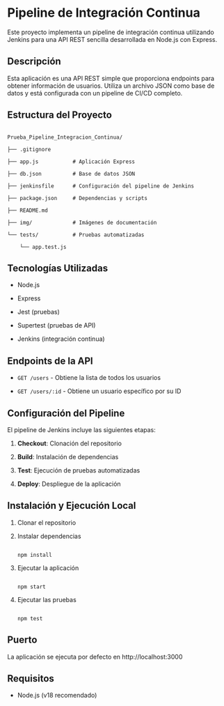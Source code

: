 # Pipeline de Integración Continua 

Este proyecto implementa un pipeline de integración continua utilizando Jenkins para una API REST sencilla desarrollada en Node.js con Express.


## Descripción 

Esta aplicación es una API REST simple que proporciona endpoints para obtener información de usuarios. Utiliza un archivo JSON como base de datos y está configurada con un pipeline de CI/CD completo.
 

## Estructura del Proyecto 

```

Prueba_Pipeline_Integracion_Continua/

├── .gitignore

├── app.js           # Aplicación Express

├── db.json          # Base de datos JSON

├── jenkinsfile      # Configuración del pipeline de Jenkins

├── package.json     # Dependencias y scripts

├── README.md

├── img/             # Imágenes de documentación

└── tests/           # Pruebas automatizadas

    └── app.test.js

```

## Tecnologías Utilizadas
 

- Node.js

- Express

- Jest (pruebas)

- Supertest (pruebas de API)

- Jenkins (integración continua)

## Endpoints de la API 

- `GET /users` - Obtiene la lista de todos los usuarios

- `GET /users/:id` - Obtiene un usuario específico por su ID
 

## Configuración del Pipeline 

El pipeline de Jenkins incluye las siguientes etapas:

 

1. **Checkout**: Clonación del repositorio

2. **Build**: Instalación de dependencias

3. **Test**: Ejecución de pruebas automatizadas

4. **Deploy**: Despliegue de la aplicación
 

## Instalación y Ejecución Local
 

1. Clonar el repositorio

2. Instalar dependencias

   ```

   npm install

   ```

3. Ejecutar la aplicación

   ```

   npm start

   ```

4. Ejecutar las pruebas

   ```

   npm test

   ```

## Puerto 

La aplicación se ejecuta por defecto en http://localhost:3000

## Requisitos 

- Node.js (v18 recomendado)


